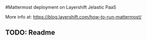 #Mattermost deployment on Layershift Jelastic PaaS

More info at: https://blog.layershift.com/how-to-run-mattermost/

## TODO: Readme

